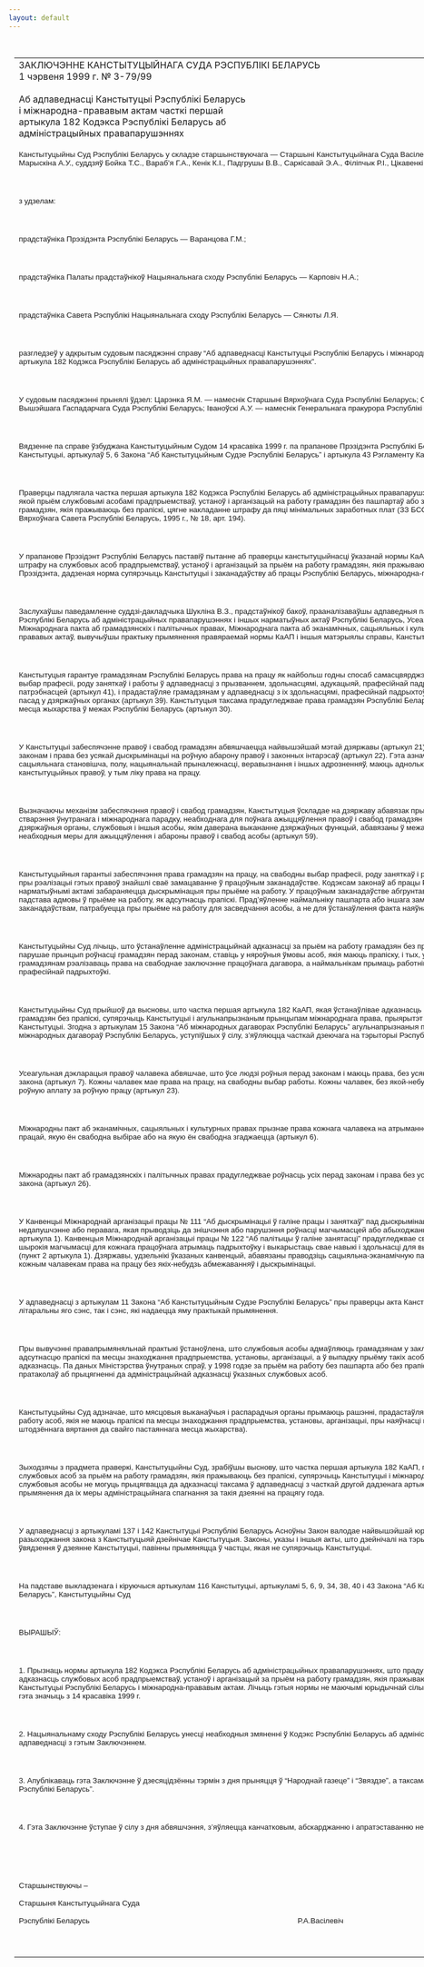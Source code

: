 ```yaml
---
layout: default
---
```


<div style="margin: 0px auto; width: 1000px;">

<div id="flag">

 

</div>

<div id="fixedWidth">

<div id="body">

<div id="columnSpanned">

<div id="content" style="margin: 10px">

<table>
<colgroup>
<col style="width: 100%" />
</colgroup>
<tbody>
<tr class="odd">
<td><div data-align="center" style="text-transform: uppercase;">
Заключэнне Канстытуцыйнага Суда Рэспублікі Беларусь
</div>
<div data-align="center">
1 чэрвеня 1999 г. № З-79/99
</div>
<div data-align="left" style="width: 400px; margin-top: 20px; margin-bottom: 20px;">
Аб адпаведнасці Канстытуцыі Рэспублікі Беларусь і міжнародна-прававым актам часткі першай артыкула 182 Кодэкса Рэспублікі Беларусь аб адміністрацыйных правапарушэннях
</div>
<p><span style="font-size: 10pt; font-family: Arial">Канстытуцыйны Суд Рэспублікі Беларусь у складзе старшынствуючага — Старшыні Канстытуцыйнага Суда Васілевіча Р.А., намесніка Старшыні Марыскіна А.У., суддзяў Бойка Т.С., Вараб’я Г.А., Кенік К.I., Падгрушы В.В., Саркісавай Э.А., Філіпчык Р.I., Цікавенкі А.Г., Шукліна В.З., Шышко Г.Б.</span></p>
<p><span style="font-size: 10pt; font-family: Arial"></span></p>
<p> </p>
<p><span style="font-size: 10pt; font-family: Arial">з удзелам:</span></p>
<p><span style="font-size: 10pt; font-family: Arial"></span></p>
<p> </p>
<p><span style="font-size: 10pt; font-family: Arial">прадстаўніка Прэзідэнта Рэспублікі Беларусь — Варанцова Г.М.;</span></p>
<p><span style="font-size: 10pt; font-family: Arial"></span></p>
<p> </p>
<p><span style="font-size: 10pt; font-family: Arial">прадстаўніка Палаты прадстаўнікоў Нацыянальнага сходу Рэспублікі Беларусь — Карповіч Н.А.;</span></p>
<p><span style="font-size: 10pt; font-family: Arial"></span></p>
<p> </p>
<p><span style="font-size: 10pt; font-family: Arial">прадстаўніка Савета Рэспублікі Нацыянальнага сходу Рэспублікі Беларусь — Сянюты Л.Я.</span></p>
<p><span style="font-size: 10pt; font-family: Arial"></span></p>
<p> </p>
<p><span style="font-size: 10pt; font-family: Arial">разгледзеў у адкрытым судовым пасяджэнні справу “Аб адпаведнасці Канстытуцыі Рэспублікі Беларусь і міжнародна-прававым актам часткі першай артыкула 182 Кодэкса Рэспублікі Беларусь аб адміністрацыйных правапарушэннях”.</span></p>
<p><span style="font-size: 10pt; font-family: Arial"></span></p>
<p> </p>
<p><span style="font-size: 10pt; font-family: Arial">У судовым пасяджэнні прынялі ўдзел: Царэнка Я.М. — намеснік Старшыні Вярхоўнага Суда Рэспублікі Беларусь; Смірноў Я.А. — намеснік Старшыні Вышэйшага Гаспадарчага Суда Рэспублікі Беларусь; Iваноўскі А.У. — намеснік Генеральнага пракурора Рэспублікі Беларусь.</span></p>
<p><span style="font-size: 10pt; font-family: Arial"></span></p>
<p> </p>
<p><span style="font-size: 10pt; font-family: Arial">Вядзенне па справе ўзбуджана Канстытуцыйным Судом 14 красавіка 1999 г. па прапанове Прэзідэнта Рэспублікі Беларусь на падставе артыкула 116 Канстытуцыі, артыкулаў 5, 6 Закона “Аб Канстытуцыйным Судзе Рэспублікі Беларусь” і артыкула 43 Рэгламенту Канстытуцыйнага Суда.</span></p>
<p><span style="font-size: 10pt; font-family: Arial"></span></p>
<p> </p>
<p><span style="font-size: 10pt; font-family: Arial">Праверцы падлягала частка першая артыкула 182 Кодэкса Рэспублікі Беларусь аб адміністрацыйных правапарушэннях (у далейшым — КаАП), згодна з якой прыём службовымі асобамі прадпрыемстваў, устаноў і арганізацый на работу грамадзян без пашпартаў або з несапраўднымі пашпартамі, а таксама грамадзян, якія пражываюць без прапіскі, цягне накладанне штрафу да пяці мінімальных заработных плат (ЗЗ БССР, 1984 г., № 35, арт. 505; Ведамасці Вярхоўнага Савета Рэспублікі Беларусь, 1995 г., № 18, арт. 194).</span></p>
<p><span style="font-size: 10pt; font-family: Arial"></span></p>
<p> </p>
<p><span style="font-size: 10pt; font-family: Arial">У прапанове Прэзідэнт Рэспублікі Беларусь паставіў пытанне аб праверцы канстытуцыйнасці ўказанай нормы КаАП, што прадугледжвае накладанне штрафу на службовых асоб прадпрыемстваў, устаноў і арганізацый за прыём на работу грамадзян, якія пражываюць без прапіскі. Па меркаванню Прэзідэнта, дадзеная норма супярэчыць Канстытуцыі і заканадаўству аб працы Рэспублікі Беларусь, міжнародна-прававым актам.</span></p>
<p><span style="font-size: 10pt; font-family: Arial"></span></p>
<p> </p>
<p><span style="font-size: 10pt; font-family: Arial">Заслухаўшы паведамленне суддзі-дакладчыка Шукліна В.З., прадстаўнікоў бакоў, прааналізаваўшы адпаведныя палажэнні Канстытуцыі, Кодэкса Рэспублікі Беларусь аб адміністрацыйных правапарушэннях і іншых нарматыўных актаў Рэспублікі Беларусь, Усеагульнай дэкларацыі правоў чалавека, Міжнароднага пакта аб грамадзянскіх і палітычных правах, Міжнароднага пакта аб эканамічных, сацыяльных і культурных правах і іншых міжнародна-прававых актаў, вывучыўшы практыку прымянення правяраемай нормы КаАП і іншыя матэрыялы справы, Канстытуцыйны Суд устанавіў наступнае.</span></p>
<p><span style="font-size: 10pt; font-family: Arial"></span></p>
<p> </p>
<p><span style="font-size: 10pt; font-family: Arial">Канстытуцыя гарантуе грамадзянам Рэспублікі Беларусь права на працу як найбольш годны спосаб самасцвярджэння чалавека, гэта значыць права на выбар прафесіі, роду заняткаў і работы ў адпаведнасці з прызваннем, здольнасцямі, адукацыяй, прафесійнай падрыхтоўкай і з улікам грамадскіх патрэбнасцей (артыкул 41), і прадастаўляе грамадзянам у адпаведнасці з іх здольнасцямі, прафесійнай падрыхтоўкай права роўнага доступу да любых пасад у дзяржаўных органах (артыкул 39). Канстытуцыя таксама прадугледжвае права грамадзян Рэспублікі Беларусь свабодна перамяшчацца і выбіраць месца жыхарства ў межах Рэспублікі Беларусь (артыкул 30).</span></p>
<p><span style="font-size: 10pt; font-family: Arial"></span></p>
<p> </p>
<p><span style="font-size: 10pt; font-family: Arial">У Канстытуцыі забеспячэнне правоў і свабод грамадзян абвяшчаецца найвышэйшай мэтай дзяржавы (артыкул 21). Яна замацоўвае роўнасць усіх перад законам і права без усякай дыскрымінацыі на роўную абарону правоў і законных інтарэсаў (артыкул 22). Гэта азначае, што ўсе грамадзяне, незалежна ад сацыяльнага становішча, полу, нацыянальнай прыналежнасці, веравызнання і іншых адрозненняў, маюць аднолькавыя магчымасці для ажыццяўлення канстытуцыйных правоў, у тым ліку права на працу.</span></p>
<p><span style="font-size: 10pt; font-family: Arial"></span></p>
<p> </p>
<p><span style="font-size: 10pt; font-family: Arial">Вызначаючы механізм забеспячэння правоў і свабод грамадзян, Канстытуцыя ўскладае на дзяржаву абавязак прымаць усе даступныя ёй меры дзеля стварэння ўнутранага і міжнароднага парадку, неабходнага для поўнага ажыццяўлення правоў і свабод грамадзян Рэспублікі Беларусь. Пры гэтым дзяржаўныя органы, службовыя і іншыя асобы, якім даверана выкананне дзяржаўных функцый, абавязаны ў межах сваёй кампетэнцыі прымаць неабходныя меры для ажыццяўлення і абароны правоў і свабод асобы (артыкул 59).</span></p>
<p><span style="font-size: 10pt; font-family: Arial"></span></p>
<p> </p>
<p><span style="font-size: 10pt; font-family: Arial">Канстытуцыйныя гарантыі забеспячэння права грамадзян на працу, на свабодны выбар прафесіі, роду заняткаў і работы, а таксама прынцып роўнасці пры рэалізацыі гэтых правоў знайшлі сваё замацаванне ў працоўным заканадаўстве. Кодэксам законаў аб працы Рэспублікі Беларусь, іншымі нарматыўнымі актамі забараняецца дыскрымінацыя пры прыёме на работу. У працоўным заканадаўстве абгрунтавана не прадугледжваецца такая падстава адмовы ў прыёме на работу, як адсутнасць прапіскі. Прад’яўленне наймальніку пашпарта або іншага замяняючага яго дакумента, устаноўленага заканадаўствам, патрабуецца пры прыёме на работу для засведчання асобы, а не для ўстанаўлення факта наяўнасці або адсутнасці прапіскі.</span></p>
<p><span style="font-size: 10pt; font-family: Arial"></span></p>
<p> </p>
<p><span style="font-size: 10pt; font-family: Arial">Канстытуцыйны Суд лічыць, што ўстанаўленне адміністрацыйнай адказнасці за прыём на работу грамадзян без прапіскі абмяжоўвае іх права на працу, парушае прынцып роўнасці грамадзян перад законам, ставіць у няроўныя ўмовы асоб, якія маюць прапіску, і тых, у каго яна адсутнічае; перашкаджае грамадзянам рэалізаваць права на свабоднае заключэнне працоўнага дагавора, а наймальнікам прымаць работнікаў з улікам іх здольнасцей, адукацыі і прафесійнай падрыхтоўкі.</span></p>
<p><span style="font-size: 10pt; font-family: Arial"></span></p>
<p> </p>
<p><span style="font-size: 10pt; font-family: Arial">Канстытуцыйны Суд прыйшоў да высновы, што частка першая артыкула 182 КаАП, якая ўстанаўлівае адказнасць наймальніка за прыём на работу грамадзян без прапіскі, супярэчыць Канстытуцыі і агульнапрызнаным прынцыпам міжнароднага права, прыярытэт якіх замацаваны ў артыкуле 8 Канстытуцыі. Згодна з артыкулам 15 Закона “Аб міжнародных дагаворах Рэспублікі Беларусь” агульнапрызнаныя прынцыпы міжнароднага права і нормы міжнародных дагавораў Рэспублікі Беларусь, уступіўшых ў сілу, з’яўляюцца часткай дзеючага на тэрыторыі Рэспублікі Беларусь права.</span></p>
<p><span style="font-size: 10pt; font-family: Arial"></span></p>
<p> </p>
<p><span style="font-size: 10pt; font-family: Arial">Усеагульная дэкларацыя правоў чалавека абвяшчае, што ўсе людзі роўныя перад законам і маюць права, без усякага адрознення, на роўную абарону закона (артыкул 7). Кожны чалавек мае права на працу, на свабодны выбар работы. Кожны чалавек, без якой-небудзь дыскрымінацыі, мае права на роўную аплату за роўную працу (артыкул 23).</span></p>
<p><span style="font-size: 10pt; font-family: Arial"></span></p>
<p> </p>
<p><span style="font-size: 10pt; font-family: Arial">Міжнародны пакт аб эканамічных, сацыяльных і культурных правах прызнае права кожнага чалавека на атрыманне магчымасці зарабляць сабе на жыццё працай, якую ён свабодна выбірае або на якую ён свабодна згаджаецца (артыкул 6).</span></p>
<p><span style="font-size: 10pt; font-family: Arial"></span></p>
<p> </p>
<p><span style="font-size: 10pt; font-family: Arial">Міжнародны пакт аб грамадзянскіх і палітычных правах прадугледжвае роўнасць усіх перад законам і права без усякай дыскрымінацыі на роўную абарону закона (артыкул 26).</span></p>
<p><span style="font-size: 10pt; font-family: Arial"></span></p>
<p> </p>
<p><span style="font-size: 10pt; font-family: Arial">У Канвенцыі Міжнароднай арганізацыі працы № 111 “Аб дыскрымінацыі ў галіне працы і заняткаў” пад дыскрымінацыяй разумеецца ўсякае адрозненне, недапушчэнне або перавага, якая прыводзіць да знішчэння або парушэння роўнасці магчымасцей або абыходжання ў галіне працы і заняткаў (пункт 1 артыкула 1). Канвенцыя Міжнароднай арганізацыі працы № 122 “Аб палітыцы ў галіне занятасці” прадугледжвае свабоду выбару занятасці і самыя шырокія магчымасці для кожнага працоўнага атрымаць падрыхтоўку і выкарыстаць свае навыкі і здольнасці для выканання работы, да якой ён прыгодны (пункт 2 артыкула 1). Дзяржавы, удзельнікі ўказаных канвенцый, абавязаны праводзіць сацыяльна-эканамічную палітыку, якая гарантуе рэалізацыю кожным чалавекам права на працу без якіх-небудзь абмежаванняў і дыскрымінацыі.</span></p>
<p><span style="font-size: 10pt; font-family: Arial"></span></p>
<p> </p>
<p><span style="font-size: 10pt; font-family: Arial">У адпаведнасці з артыкулам 11 Закона “Аб Канстытуцыйным Судзе Рэспублікі Беларусь” пры праверцы акта Канстытуцыйны Суд мае на ўвазе як літаральны яго сэнс, так і сэнс, які надаецца яму практыкай прымянення.</span></p>
<p><span style="font-size: 10pt; font-family: Arial"></span></p>
<p> </p>
<p><span style="font-size: 10pt; font-family: Arial">Пры вывучэнні правапрымяняльнай практыкі ўстаноўлена, што службовыя асобы адмаўляюць грамадзянам у заключэнні працоўнага дагавора ў сувязі з адсутнасцю прапіскі па месцы знаходжання прадпрыемства, установы, арганізацыі, а ў выпадку прыёму такіх асоб на работу нясуць адміністрацыйную адказнасць. Па даных Міністэрства ўнутраных спраў, у 1998 годзе за прыём на работу без пашпарта або без прапіскі ў рэспубліцы складзена 611 пратаколаў аб прыцягненні да адміністрацыйнай адказнасці ўказаных службовых асоб.</span></p>
<p><span style="font-size: 10pt; font-family: Arial"></span></p>
<p> </p>
<p><span style="font-size: 10pt; font-family: Arial">Канстытуцыйны Суд адзначае, што мясцовыя выканаўчыя і распарадчыя органы прымаюць рашэнні, прадастаўляючыя наймальніку права прымаць на работу асоб, якія не маюць прапіскі па месцы знаходжання прадпрыемства, установы, арганізацыі, пры наяўнасці пэўных ўмоў (напрыклад, магчымасці штодзённага вяртання да свайго пастаяннага месца жыхарства).</span></p>
<p><span style="font-size: 10pt; font-family: Arial"></span></p>
<p> </p>
<p><span style="font-size: 10pt; font-family: Arial">Зыходзячы з прадмета праверкі, Канстытуцыйны Суд, зрабіўшы выснову, што частка першая артыкула 182 КаАП, прадугледжваючая адказнасць службовых асоб за прыём на работу грамадзян, якія пражываюць без прапіскі, супярэчыць Канстытуцыі і міжнародна-прававым актам, лічыць, што гэтыя службовыя асобы не могуць прыцягвацца да адказнасці таксама ў адпаведнасці з часткай другой дадзенага артыкула за тое ж парушэнне пасля прымянення да іх меры адміністрацыйнага спагнання за такія дзеянні на працягу года.</span></p>
<p><span style="font-size: 10pt; font-family: Arial"></span></p>
<p> </p>
<p><span style="font-size: 10pt; font-family: Arial">У адпаведнасці з артыкуламі 137 і 142 Канстытуцыі Рэспублікі Беларусь Асноўны Закон валодае найвышэйшай юрыдычнай сілай. У выпадку разыходжання закона з Канстытуцыяй дзейнічае Канстытуцыя. Законы, указы і іншыя акты, што дзейнічалі на тэрыторыі Рэспублікі Беларусь да ўвядзення ў дзеянне Канстытуцыі, павінны прымяняцца ў частцы, якая не супярэчыць Канстытуцыі.</span></p>
<p><span style="font-size: 10pt; font-family: Arial"></span></p>
<p> </p>
<p><span style="font-size: 10pt; font-family: Arial">На падставе выкладзенага і кіруючыся артыкулам 116 Канстытуцыі, артыкуламі 5, 6, 9, 34, 38, 40 і 43 Закона “Аб Канстытуцыйным Судзе Рэспублікі Беларусь”, Канстытуцыйны Суд</span></p>
<p><span style="font-size: 10pt; font-family: Arial"></span></p>
<p> </p>
<p><span style="font-size: 10pt; font-family: Arial; mso-bidi-font-weight: bold">ВЫРАШЫЎ:</span></p>
<p><span style="font-size: 10pt; font-family: Arial"></span></p>
<p> </p>
<p><span style="font-size: 10pt; font-family: Arial">1. Прызнаць нормы артыкула 182 Кодэкса Рэспублікі Беларусь аб адміністрацыйных правапарушэннях, што прадугледжваюць адміністрацыйную адказнасць службовых асоб прадпрыемстваў, устаноў і арганізацый за прыём на работу грамадзян, якія пражываюць без прапіскі, не адпавядаючымі Канстытуцыі Рэспублікі Беларусь і міжнародна-прававым актам. Лічыць гэтыя нормы не маючымі юрыдычнай сілы з дня ўзбуджэння вядзення па справе, гэта значыць з 14 красавіка 1999 г.</span></p>
<p><span style="font-size: 10pt; font-family: Arial"></span></p>
<p> </p>
<p><span style="font-size: 10pt; font-family: Arial">2. Нацыянальнаму сходу Рэспублікі Беларусь унесці неабходныя змяненні ў Кодэкс Рэспублікі Беларусь аб адміністрацыйных правапарушэннях у адпаведнасці з гэтым Заключэннем.</span></p>
<p><span style="font-size: 10pt; font-family: Arial"></span></p>
<p> </p>
<p><span style="font-size: 10pt; font-family: Arial">3. Апублікаваць гэта Заключэнне ў дзесяцідзённы тэрмін з дня прыняцця ў “Народнай газеце” і “Звяздзе”, а таксама ў “Ведамасцях Нацыянальнага сходу Рэспублікі Беларусь”.</span></p>
<p><span style="font-size: 10pt; font-family: Arial"></span></p>
<p> </p>
<p><span style="font-size: 10pt; font-family: Arial">4. Гэта Заключэнне ўступае ў сілу з дня абвяшчэння, з’яўляецца канчатковым, абскарджанню і апратэставанню не падлягае.</span></p>
<p><span style="font-size: 10pt; font-family: Arial"></span></p>
<p> </p>
<p><span style="font-size: 10pt; font-family: Arial"></span></p>
<p> </p>
<p><span style="font-size: 10pt; font-family: Arial">Старшынствуючы –</span></p>
<p><span style="font-size: 10pt; font-family: Arial">Старшыня Канстытуцыйнага Суда</span></p>
<p><span style="font-size: 10pt; font-family: Arial">Рэспублікі Беларусь <span style="mso-tab-count: 5">                                                  </span><span style="mso-tab-count: 2">                        </span><span style="mso-tab-count: 2">                        </span>Р.А.Васілевіч</span><span style="font-size: 10pt; font-family: Arial"></span></p>
<p> </p></td>
</tr>
</tbody>
</table>

</div>

<div class="terminator">

 

</div>

</div>

</div>

</div>

</div>
